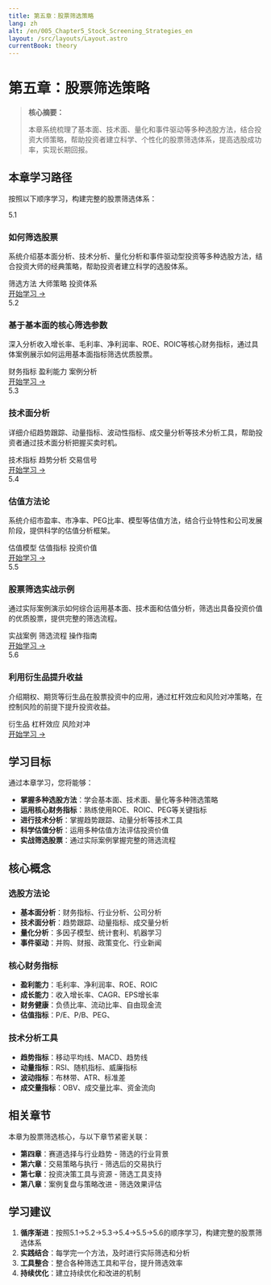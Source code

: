 ```yaml
---
title: 第五章：股票筛选策略
lang: zh
alt: /en/005_Chapter5_Stock_Screening_Strategies_en
layout: /src/layouts/Layout.astro
currentBook: theory
---
```

# 第五章：股票筛选策略

> **核心摘要：**
> 
> 本章系统梳理了基本面、技术面、量化和事件驱动等多种选股方法，结合投资大师策略，帮助投资者建立科学、个性化的股票筛选体系，提高选股成功率，实现长期回报。

##  本章学习路径

按照以下顺序学习，构建完整的股票筛选体系：

<div class="chapters-grid">
  <div class="chapter-card">
    <div class="chapter-header">
      <span class="chapter-number">5.1</span>
      <h3>如何筛选股票</h3>
    </div>
    <p>系统介绍基本面分析、技术分析、量化分析和事件驱动型投资等多种选股方法，结合投资大师的经典策略，帮助投资者建立科学的选股体系。</p>
    <div class="chapter-features">
      <span class="feature-tag"> 筛选方法</span>
      <span class="feature-tag"> 大师策略</span>
      <span class="feature-tag"> 投资体系</span>
    </div>
    <a href="/book1/005_Chapter5/5.1_Stock_Screening_Methods_CN" class="chapter-link">开始学习 →</a>
  </div>

  <div class="chapter-card">
    <div class="chapter-header">
      <span class="chapter-number">5.2</span>
      <h3>基于基本面的核心筛选参数</h3>
    </div>
    <p>深入分析收入增长率、毛利率、净利润率、<span class="glossary-term" data-term="ROE" data-definition='{"term":"ROE","fullName":"Return on Equity","description":"净资产收益率，衡量公司利用股东投资创造利润的效率","category":"财务指标","example":"ROE = 净利润 / 股东权益，通常>15%为优秀"}' title="净资产收益率，衡量公司利用股东投资创造利润的效率">ROE</span>、ROIC等核心财务指标，通过具体案例展示如何运用基本面指标筛选优质股票。</p>
    <div class="chapter-features">
      <span class="feature-tag"> 财务指标</span>
      <span class="feature-tag"> 盈利能力</span>
      <span class="feature-tag"> 案例分析</span>
    </div>
    <a href="/book1/005_Chapter5/5.2_Fundamental_Screening_Parameters_CN" class="chapter-link">开始学习 →</a>
  </div>

  <div class="chapter-card">
    <div class="chapter-header">
      <span class="chapter-number">5.3</span>
      <h3>技术面分析</h3>
    </div>
    <p>详细介绍趋势跟踪、动量指标、波动性指标、成交量分析等技术分析工具，帮助投资者通过技术面分析把握买卖时机。</p>
    <div class="chapter-features">
      <span class="feature-tag"> 技术指标</span>
      <span class="feature-tag"> 趋势分析</span>
      <span class="feature-tag"> 交易信号</span>
    </div>
    <a href="/book1/005_Chapter5/5.3_Technical_Analysis_CN" class="chapter-link">开始学习 →</a>
  </div>

  <div class="chapter-card">
    <div class="chapter-header">
      <span class="chapter-number">5.4</span>
      <h3>估值方法论</h3>
    </div>
    <p>系统介绍市盈率、市净率、<span class="glossary-term" data-term="PEG" data-definition='{"term":"PEG","fullName":"Price/Earnings to Growth","description":"市盈率相对盈利增长比率，用于评估成长股的估值合理性","category":"估值指标","example":"PEG = PE / 盈利增长率，<1通常认为被低估"}' title="市盈率相对盈利增长比率，用于评估成长股的估值合理性">PEG</span>比率、<GlossaryTerm term="DCF" />模型等估值方法，结合行业特性和公司发展阶段，提供科学的估值分析框架。</p>
    <div class="chapter-features">
      <span class="feature-tag"> 估值模型</span>
      <span class="feature-tag"> 估值指标</span>
      <span class="feature-tag"> 投资价值</span>
    </div>
    <a href="/book1/005_Chapter5/5.4_Valuation_Methodology_CN" class="chapter-link">开始学习 →</a>
  </div>

  <div class="chapter-card">
    <div class="chapter-header">
      <span class="chapter-number">5.5</span>
      <h3>股票筛选实战示例</h3>
    </div>
    <p>通过实际案例演示如何综合运用基本面、技术面和估值分析，筛选出具备投资价值的优质股票，提供完整的筛选流程。</p>
    <div class="chapter-features">
      <span class="feature-tag"> 实战案例</span>
      <span class="feature-tag"> 筛选流程</span>
      <span class="feature-tag"> 操作指南</span>
    </div>
    <a href="/book1/005_Chapter5/5.5_Stock_Screening_Practice_CN" class="chapter-link">开始学习 →</a>
  </div>

  <div class="chapter-card">
    <div class="chapter-header">
      <span class="chapter-number">5.6</span>
      <h3>利用衍生品提升收益</h3>
    </div>
    <p>介绍期权、期货等衍生品在股票投资中的应用，通过杠杆效应和风险对冲策略，在控制风险的前提下提升投资收益。</p>
    <div class="chapter-features">
      <span class="feature-tag"> 衍生品</span>
      <span class="feature-tag"> 杠杆效应</span>
      <span class="feature-tag"> 风险对冲</span>
    </div>
    <a href="/book1/005_Chapter5/5.6_Derivatives_Enhancement_CN" class="chapter-link">开始学习 →</a>
  </div>
</div>

##  学习目标

通过本章学习，您将能够：

- **掌握多种选股方法**：学会基本面、技术面、量化等多种筛选策略
- **运用核心财务指标**：熟练使用<span class="glossary-term" data-term="ROE" data-definition='{"term":"ROE","fullName":"Return on Equity","description":"净资产收益率，衡量公司利用股东投资创造利润的效率","category":"财务指标","example":"ROE = 净利润 / 股东权益，通常>15%为优秀"}' title="净资产收益率，衡量公司利用股东投资创造利润的效率">ROE</span>、ROIC、<span class="glossary-term" data-term="PEG" data-definition='{"term":"PEG","fullName":"Price/Earnings to Growth","description":"市盈率相对盈利增长比率，用于评估成长股的估值合理性","category":"估值指标","example":"PEG = PE / 盈利增长率，<1通常认为被低估"}' title="市盈率相对盈利增长比率，用于评估成长股的估值合理性">PEG</span>等关键指标
- **进行技术分析**：掌握趋势跟踪、动量分析等技术工具
- **科学估值分析**：运用多种估值方法评估投资价值
- **实战筛选股票**：通过实际案例掌握完整的筛选流程

##  核心概念

### 选股方法论
- **基本面分析**：财务指标、行业分析、公司分析
- **技术面分析**：趋势跟踪、动量指标、成交量分析
- **量化分析**：多因子模型、统计套利、机器学习
- **事件驱动**：并购、财报、政策变化、行业新闻

### 核心财务指标
- **盈利能力**：毛利率、净利润率、<span class="glossary-term" data-term="ROE" data-definition='{"term":"ROE","fullName":"Return on Equity","description":"净资产收益率，衡量公司利用股东投资创造利润的效率","category":"财务指标","example":"ROE = 净利润 / 股东权益，通常>15%为优秀"}' title="净资产收益率，衡量公司利用股东投资创造利润的效率">ROE</span>、ROIC
- **成长能力**：收入增长率、<span class="glossary-term" data-term="CAGR" data-definition='{"term":"CAGR","fullName":"Compound Annual Growth Rate","description":"复合年增长率，衡量投资或业务在特定时间段内的年均增长速度","category":"财务指标","example":"一家公司5年内从100万增长到200万，CAGR = (200/100)^(1/5) - 1 = 14.87%"}' title="复合年增长率，衡量投资或业务在特定时间段内的年均增长速度">CAGR</span>、EPS增长率
- **财务健康**：负债比率、流动比率、自由现金流
- **估值指标**：P/E、P/B、<span class="glossary-term" data-term="PEG" data-definition='{"term":"PEG","fullName":"Price/Earnings to Growth","description":"市盈率相对盈利增长比率，用于评估成长股的估值合理性","category":"估值指标","example":"PEG = PE / 盈利增长率，<1通常认为被低估"}' title="市盈率相对盈利增长比率，用于评估成长股的估值合理性">PEG</span>、<GlossaryTerm term="DCF" />

### 技术分析工具
- **趋势指标**：移动平均线、MACD、趋势线
- **动量指标**：RSI、随机指标、威廉指标
- **波动指标**：布林带、ATR、标准差
- **成交量指标**：OBV、成交量比率、资金流向

##  相关章节

本章为股票筛选核心，与以下章节紧密关联：

- **第四章**：赛道选择与行业趋势 - 筛选的行业背景
- **第六章**：交易策略与执行 - 筛选后的交易执行
- **第七章**：投资决策工具与资源 - 筛选工具支持
- **第八章**：案例复盘与策略改进 - 筛选效果评估

##  学习建议

1. **循序渐进**：按照5.1→5.2→5.3→5.4→5.5→5.6的顺序学习，构建完整的股票筛选体系
2. **实践结合**：每学完一个方法，及时进行实际筛选和分析
3. **工具整合**：整合各种筛选工具和平台，提升筛选效率
4. **持续优化**：建立持续优化和改进的机制
